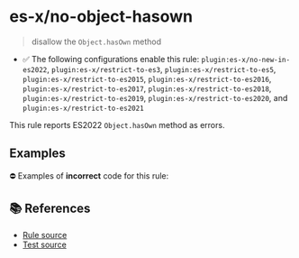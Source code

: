 # es-x/no-object-hasown
> disallow the `Object.hasOwn` method

- ✅ The following configurations enable this rule: `plugin:es-x/no-new-in-es2022`, `plugin:es-x/restrict-to-es3`, `plugin:es-x/restrict-to-es5`, `plugin:es-x/restrict-to-es2015`, `plugin:es-x/restrict-to-es2016`, `plugin:es-x/restrict-to-es2017`, `plugin:es-x/restrict-to-es2018`, `plugin:es-x/restrict-to-es2019`, `plugin:es-x/restrict-to-es2020`, and `plugin:es-x/restrict-to-es2021`

This rule reports ES2022 `Object.hasOwn` method as errors.

## Examples

⛔ Examples of **incorrect** code for this rule:

<eslint-playground type="bad" code="/*eslint es-x/no-object-hasown: error */
const hasFoo = Object.hasOwn(obj, 'foo')
" />

## 📚 References

- [Rule source](https://github.com/ota-meshi/eslint-plugin-es-x/blob/master/lib/rules/no-object-hasown.js)
- [Test source](https://github.com/ota-meshi/eslint-plugin-es-x/blob/master/tests/lib/rules/no-object-hasown.js)
